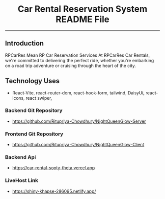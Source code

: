 <div align="center">
  <h1>Car Rental Reservation System README File</h1>
</div>

---

## Introduction
RPCarRes Mean RP Car Reservation Services
At RPCarRes Car Rentals, we're committed to delivering the perfect ride, whether you're embarking on a road trip adventure or cruising through the heart of the city.

## Technology Uses

- React-Vite, react-router-dom, react-hook-form, tailwind, DaisyUi, react-icons, react swiper, 


### Backend Git Repository
-  https://github.com/Ritupriya-Chowdhury/NightQueenGlow-Server

### Frontend Git Repository
-  https://github.com/Ritupriya-Chowdhury/NightQueenGlow-Client

### Backend Api
-  https://car-rental-sooty-theta.vercel.app

### LiveHost Link
-  https://shiny-khapse-286095.netlify.app/
